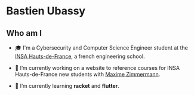 # Bastien Ubassy

## Who am I

- 🎓 I'm a Cybersecurity and Computer Science Engineer student at the <a href = "https://www.insa-hautsdefrance.fr/en">INSA Hauts-de-France</a>, a french engineering school.

- 🔭 I’m currently working on a website to reference courses for INSA Hauts-de-France new students with <a href = "https://github.com/maximezim">Maxime Zimmermann</a>.

- 🌱 I’m currently learning **racket** and **flutter**.
